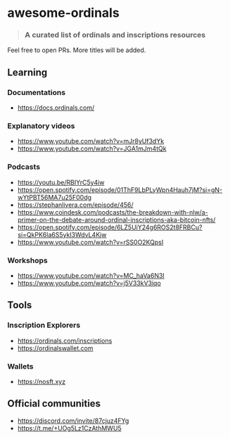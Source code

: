 # awesome-ordinals
> ### A curated list of ordinals and inscriptions resources

Feel free to open PRs. More titles will be added.

## Learning

### Documentations
 * https://docs.ordinals.com/

### Explanatory videos
 * https://www.youtube.com/watch?v=mJr8yUf3dYk
 * https://www.youtube.com/watch?v=JGA1mJm4tQk

### Podcasts
 * https://youtu.be/RBIYrC5y4iw
 * https://open.spotify.com/episode/01ThF9LbPLyWpn4Hauh7jM?si=gN-wYtPBT56MA7u25F00dg 
 * https://stephanlivera.com/episode/456/
 * https://www.coindesk.com/podcasts/the-breakdown-with-nlw/a-primer-on-the-debate-around-ordinal-inscriptions-aka-bitcoin-nfts/
 * https://open.spotify.com/episode/6LZ5UiY24g6ROS2t8FRBCu?si=QkPK6la6S5ykI3WdvL4Kjw
 * https://www.youtube.com/watch?v=rSS0O2KQpsI
 
### Workshops
 * https://www.youtube.com/watch?v=MC_haVa6N3I
 * https://www.youtube.com/watch?v=j5V33kV3iqo

## Tools

### Inscription Explorers
 * https://ordinals.com/inscriptions
 * https://ordinalswallet.com

### Wallets
 * https://nosft.xyz

## Official communities
 * https://discord.com/invite/87cjuz4FYg
 * https://t.me/+UOg5Lz1CzAthMWU5
